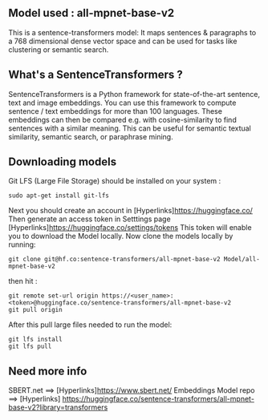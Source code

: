## Model used : all-mpnet-base-v2

This is a sentence-transformers model: It maps sentences & paragraphs to a 768 dimensional dense vector space and can be used for tasks like clustering or semantic search.

## What's a SentenceTransformers ?

SentenceTransformers is a Python framework for state-of-the-art sentence, text and image embeddings.
You can use this framework to compute sentence / text embeddings for more than 100 languages. These embeddings can then be compared e.g. with cosine-similarity to find sentences with a similar meaning. This can be useful for semantic textual similarity, semantic search, or paraphrase mining.

## Downloading models
 
Git LFS (Large File Storage) should be installed on your system :

```
sudo apt-get install git-lfs
```
Next you should create an account in [Hyperlinks]https://huggingface.co/
Then generate an access token in Setttings page [Hyperlinks]https://huggingface.co/settings/tokens
This token will enable you to download the Model locally.
Now clone the models locally by running:

```
git clone git@hf.co:sentence-transformers/all-mpnet-base-v2 Model/all-mpnet-base-v2
```
then hit :

```
git remote set-url origin https://<user_name>:<token>@huggingface.co/sentence-transformers/all-mpnet-base-v2
git pull origin
```
After this pull large files needed to run the model:
```
git lfs install
git lfs pull
```

## Need more info

SBERT.net ==> [Hyperlinks]https://www.sbert.net/
Embeddings Model repo ==> [Hyperlinks] https://huggingface.co/sentence-transformers/all-mpnet-base-v2?library=transformers